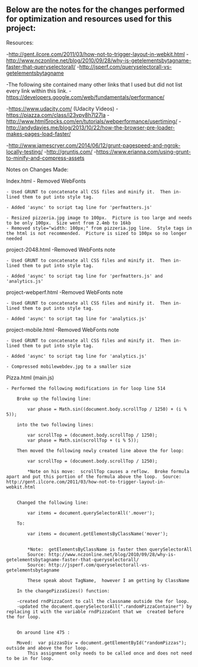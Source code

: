 ## Below are the notes for the changes performed for optimization and resources used for this project:

Resources:

-http://gent.ilcore.com/2011/03/how-not-to-trigger-layout-in-webkit.html
-http://www.nczonline.net/blog/2010/09/28/why-is-getelementsbytagname-faster-that-queryselectorall/
-http://jsperf.com/queryselectorall-vs-getelementsbytagname

-The following site contained many other links that I used but did not list every link within this link.
-https://developers.google.com/web/fundamentals/performance/

-https://www.udacity.com/ (Udacity Videos)
-https://piazza.com/class/i23vpy8h7l27la
-http://www.html5rocks.com/en/tutorials/webperformance/usertiming/
-http://andydavies.me/blog/2013/10/22/how-the-browser-pre-loader-makes-pages-load-faster/

-http://www.jamescryer.com/2014/06/12/grunt-pagespeed-and-ngrok-locally-testing/
-http://gruntjs.com/
-https://www.erianna.com/using-grunt-to-minify-and-compress-assets


Notes on Changes Made:

Index.html
	- Removed WebFonts

	- Used GRUNT to concatenate all CSS files and minify it.  Then in-lined them to put into style tag.

	- Added 'async' to script tag line for 'perfmatters.js'

	- Resized pizzeria.jpg image to 100px.  Picture is too large and needs to be only 100px.  Size went from 2.4mb to 16kb
	- Removed style="width: 100px;" from pizzeria.jpg line.  Style tags in the html is not recommended.  Picture is sized to 100px so no longer needed


project-2048.html
	-Removed WebFonts note

	- Used GRUNT to concatenate all CSS files and minify it.  Then in-lined them to put into style tag.

	- Added 'async' to script tag line for 'perfmatters.js' and 'analytics.js'


project-webperf.html
	-Removed WebFonts note

	- Used GRUNT to concatenate all CSS files and minify it.  Then in-lined them to put into style tag.

	- Added 'async' to script tag line for 'analytics.js'


project-mobile.html
	-Removed WebFonts note

	- Used GRUNT to concatenate all CSS files and minify it.  Then in-lined them to put into style tag.

	- Added 'async' to script tag line for 'analytics.js'

	- Compressed mobilewebdev.jpg to a smaller size


Pizza.html (main.js)

	- Performed the following modifications in for loop line 514

		Broke up the following line:

			var phase = Math.sin((document.body.scrollTop / 1250) + (i % 5));

		into the two following lines:

			var scrollTop = (document.body.scrollTop / 1250);
			var phase = Math.sin(scrollTop + (i % 5));

		Then moved the following newly created line above the for loop:

			var scrollTop = (document.body.scrollTop / 1250);

			*Note on his move:  scrollTop causes a reflow.  Broke formula apart and put this portion of the formula above the loop.  Source:  http://gent.ilcore.com/2011/03/how-not-to-trigger-layout-in-webkit.html


		Changed the following line:

			var items = document.querySelectorAll('.mover');

		To:

			var items = document.getElementsByClassName('mover');


			*Note:  getElementsByClassName is faster then querySelectorAll
			Source: http://www.nczonline.net/blog/2010/09/28/why-is-getelementsbytagname-faster-that-queryselectorall/
			Source: http://jsperf.com/queryselectorall-vs-getelementsbytagname

			These speak about TagName,  however I am getting by ClassName

		In the changePizzaSizes() function:

		-created rndPizzaCont to call the classname outside the for loop.
		-updated the document.querySelectorAll(".randomPizzaContainer") by replacing it with the variable rndPizzaCont that we 	created before the for loop.


		On around line 475 :

		Moved:  var pizzasDiv = document.getElementById("randomPizzas");   outside and above the for loop.
			This assignment only needs to be called once and does not need to be in for loop.
